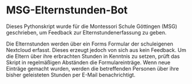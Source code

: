 # MSG-Elternstunden-Bot

Dieses Pythonskript wurde für die Montessori Schule Göttingen (MSG) geschrieben, um Feedback zur Elternstundenerfassung zu geben.

Die Elternstunden werden über ein Forms Formular der schuleigenen Nextcloud erfasst. Dieses erzeugt jedoch von sich aus kein Feedback. Um die Eltern über ihre erbrachten Stunden in Kenntnis zu setzen, prüft das Skript in regelmäßigen Abständen die Formulareinträge. Wenn neue Einträge gemacht wurden, werden die betreffenden Personen über ihre bisher geleisteten Stunden per E-Mail benachrichtigt.
